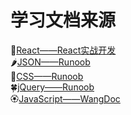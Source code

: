# 学习文档来源
🥒[React——React实战开发](https://www.jianshu.com/p/25cabb061850)  
🌶[JSON——Runoob](https://www.runoob.com/json/json-tutorial.html)  
🍌[CSS——Runoob](https://www.runoob.com/css/css-tutorial.html)  
🍀[jQuery——Runoob](https://www.runoob.com/jquery/jquery-tutorial.html)  
🏵[JavaScript——WangDoc](https://wangdoc.com/javascript/index.html)  
